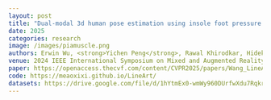 ```yaml
---
layout: post
title: "Dual-modal 3d human pose estimation using insole foot pressure sensors"
date: 2025
categories: research
image: /images/piamuscle.png
authors: Erwin Wu, <strong>Yichen Peng</strong>, Rawal Khirodkar, Hideki Koike, Kris Kitani
venue: 2024 IEEE International Symposium on Mixed and Augmented Reality Adjunct (ISMAR 2024 workshop)
paper: https://openaccess.thecvf.com/content/CVPR2025/papers/Wang_LineArt_A_Knowledge-guided_Training-free_High-quality_Appearance_Transfer_for_Design_Drawing_CVPR_2025_paper.pdf
code: https://meaoxixi.github.io/LineArt/
datasets: https://drive.google.com/file/d/1hYtmEx0-wmWy960DUrfwXdu7RqkrYP2a/view
---
```




